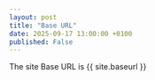 ```yaml
---
layout: post
title: "Base URL"
date: 2025-09-17 13:00:00 +0100
published: False
---
```


The site Base URL is {{ site.baseurl }}
